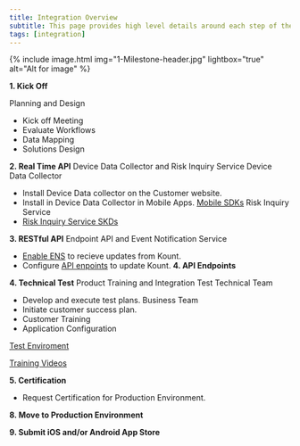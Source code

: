 ```yaml
---
title: Integration Overview
subtitle: This page provides high level details around each step of the integration process. 
tags: [integration]
---
```


{% include image.html img="1-Milestone-header.jpg" lightbox="true" alt="Alt for image" %}


**1. Kick Off** 

Planning and Design
* Kick off Meeting 
 * Evaluate Workflows 
 * Data Mapping 
 * Solutions Design

**2. Real Time API** Device Data Collector and Risk Inquiry Service
 Device Data Collector 
 * Install Device Data collector on the Customer website. 
 * Install in Device Data Collector in Mobile Apps. [Mobile SDKs](https://kount.github.io/docs/dc-sdk/)
 Risk Inquiry Service
 * [Risk Inquiry Service SKDs](https://kount.github.io/docs/ris-sdk/)

**3. RESTful API** Endpoint API and Event Notification Service
 * [Enable ENS](https://kount.github.io/docs/ens-main/) to recieve updates from Kount.
 * Configure [API enpoints](https://kount.github.io/docs/api-endpoints/) to update Kount. **4. API Endpoints**

**4. Technical Test** Product Training and Integration Test
Technical Team 
 * Develop and execute test plans. 
Business Team  
 * Initiate customer success plan. 
 * Customer Training
 * Application Configuration

<a class="uk-button uk-badge uk-button-default uk-width-1-2" href="https://awc.test.kount.net/">Test Enviroment</a>

<a class="uk-button uk-badge uk-button-default uk-width-1-2" href="https://support.kount.com/s/article/Training-Videos">Training Videos</a>

**5. Certification**
* Request Certification for Production Environment. 

**8. Move to Production Environment**

**9. Submit iOS and/or Android App Store**
 
